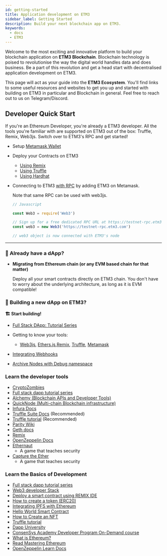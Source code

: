 ```yaml
---
id: getting-started
title: Application development on ETM3
sidebar_label: Getting Started
description: Build your next blockchain app on ETM3.
keywords:
  - docs
  - ETM3
---
```


Welcome to the most exciting and innovative platform to build your blockchain application on **ETM3 Blockchain**. Blockchain technology is poised to revolutionise the way the digital world handles data and does business. Be a part of this revolution and get a head start with decentralised application development on ETM3.

This page will act as your guide into the **ETM3 Ecosystem**. You'll find links to some useful resources and websites to get you up and started with building on ETM3 in particular and Blockchain in general. Feel free to reach out to us on Telegram/Discord.

## **Developer Quick Start**

If you're an Ethereum Developer, you're already a ETM3 developer.
All the tools you're familiar with are supported on ETM3 out of the box: Truffle, Remix, Web3js.
Switch over to ETM3's RPC and get started!

- Setup [Metamask Wallet](/docs/develop/metamask/overview)

- Deploy your Contracts on ETM3
    
    - [Using Remix](/docs/develop/remix)
    - [Using Truffle](/docs/develop/truffle)
    - [Using Hardhat](/docs/develop/hardhat)
    
- Connecting to ETM3 [with RPC](https://etm3.com/docs/develop/metamask/config-etm3-on-metamask) by adding ETM3 on Metamask.

  Note that same RPC can be used with web3js.

    ```jsx
    // Javascript
  
    const Web3 = require('Web3')
  
    // Sign up for a free dedicated RPC URL at https://testnet-rpc.etm3.com or other hosted node providers.
    const web3 = new Web3('https://testnet-rpc.etm3.com')
  
    // web3 object is now connected with ETM3's node
    ```

---

### **🦕 Already have a dApp?**

- **Migrating from Ethereum chain (or any EVM based chain for that matter)**

    Deploy all your smart contracts directly on ETM3 chain. You don't have to worry about the underlying architecture, as long as it is EVM compatible!


### **🌱 Building a new dApp on ETM3?**

**🏗️ Start building!**

- [Full Stack DApp: Tutorial Series](https://kauri.io/full-stack-dapp-tutorial-series/5b8e401ee727370001c942e3/c)
- Getting to know your tools:

    - [Web3js](https://www.dappuniversity.com/articles/web3-js-intro), [Ethers.js](https://docs.ethers.io/v5/),[Remix](https://etm3.com/docs/develop/remix/), [Truffle](https://etm3.com/docs/develop/truffle), [Metamask](/docs/develop/metamask/overview)
- [Integrating Webhooks](https://docs.alchemy.com/alchemy/guides/v2-alchemy-notify)
- [Archive Nodes with Debug namespace](https://www.quicknode.com/chains/matic?utm_source=etm3_docs&utm_campaign=ploygon_docs_contract_guide)

### **Learn the developer tools**

- [CryptoZombies](https://cryptozombies.io/)
- [Full stack dapp tutorial series](https://kauri.io/#collections/Full%20Stack%20dApp%20Tutorial%20Series/full-stack-dapp-tutorial-series-intro/)
- [Alchemy (Blockchain APIs and Developer Tools)](https://alchemy.com/?a=etm3-docs)
- [QuickNode (Multi-chain Blockchain infrastructure)](https://www.quicknode.com/docs/etm3?utm_source=etm3_docs&utm_campaign=ploygon_docs_contract_guide)
- [Infura Docs](https://infura.io/docs)
- [Truffle Suite Docs](https://www.trufflesuite.com/docs) (Recommended)
- [Truffle tutorial](https://www.trufflesuite.com/tutorial) (Recommended)
- [Parity Wiki](https://openethereum.github.io/)
- [Geth docs](https://geth.ethereum.org/)
- [Remix](https://remix.ethereum.org/)
- [OpenZeppelin Docs](https://docs.openzeppelin.com/)
- [Ethernaut](https://ethernaut.openzeppelin.com/)
    - A game that teaches security
- [Capture the Ether](https://capturetheether.com/)
    - A game that teaches security

### **Learn the Basics of Development**

- [Full stack dapp tutorial series](https://kauri.io/#collections/Full%20Stack%20dApp%20Tutorial%20Series/full-stack-dapp-tutorial-series-intro/)
- [Web3 developer Stack](https://www.quicknode.com/guides/web3-sdks)
- [Deploy a smart contract using REMIX IDE](https://www.quicknode.com/guides/solidity/)
- [How to create a token (ERC20)](https://www.quicknode.com/guides/solidity/how-to-create-and-deploy-an-erc20-token)
- [Integrating IPFS with Ethereum](https://www.quicknode.com/guides/web3-sdks/how-to-integrate-ipfs-with-ethereum)
- [Hello World Smart Contract](https://docs.alchemy.com/alchemy/tutorials/hello-world-smart-contract)
- [How to Create an NFT](https://docs.alchemy.com/alchemy/tutorials/how-to-create-an-nft)
- [Truffle tutorial](https://www.trufflesuite.com/tutorial)
- [Dapp University](https://www.youtube.com/channel/UCY0xL8V6NzzFcwzHCgB8orQ)
- [ConsenSys Academy Developer Program On-Demand course](https://consensys.net/academy/ondemand/)
- [What is Ethereum?](https://blockgeeks.com/guides/ethereum/)
- [Read Mastering Ethereum](https://github.com/ethereumbook/ethereumbook)
- [OpenZeppelin Learn Docs](https://docs.openzeppelin.com/learn/)
